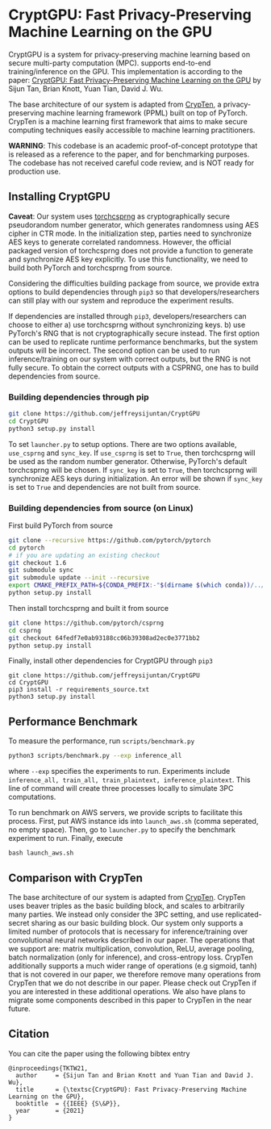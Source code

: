 # CryptGPU: Fast Privacy-Preserving Machine Learning on the GPU

CryptGPU is a system for privacy-preserving machine learning based on secure multi-party computation (MPC).  supports end-to-end training/inference on the GPU. This implementation is according to the paper: [CryptGPU: Fast Privacy-Preserving Machine Learning on the GPU](https://arxiv.org/abs/2104.10949) by Sijun Tan, Brian Knott, Yuan Tian, David J. Wu.

The base architecture of our system is adapted from [CrypTen](https://github.com/facebookresearch/crypten), a privacy-preserving machine learning framework (PPML) built on top of PyTorch. CrypTen is a machine learning first framework that aims to make secure computing techniques easily accessible to machine learning practitioners. 

**WARNING**: This codebase is an academic proof-of-concept prototype that is released as a reference to the paper, and for benchmarking purposes. The codebase has not received careful code review, and is NOT ready for production use. 

## Installing CryptGPU
**Caveat**: Our system uses [torchcsprng]() as cryptographically secure pseudorandom number generator, which generates randomness using AES cipher in CTR mode. In the initialization step, parties need to synchronize AES keys to generate correlated randomness. However, the official packaged version of torchcsprng does not provide a function to generate and synchronize AES key explicitly. To use this functionality, we need to build both PyTorch and torchcsprng from source. 

Considering the difficulties building package from source, we provide extra options to build dependencies through `pip3` so that developers/researchers can still play with our system and reproduce the experiment results. 

If dependencies are installed through `pip3`, developers/researchers can choose to either a) use torchcsprng without synchronizing keys. b) use PyTorch's RNG that is not cryptographically secure instead. The first option can be used to replicate runtime performance benchmarks, but the system outputs will be incorrect. The second option can be used to run inference/training on our system with correct outputs, but the RNG is not fully secure. To obtain the correct outputs with a CSPRNG, one has to build dependencies from source.

### Building dependencies through pip
```bash
git clone https://github.com/jeffreysijuntan/CryptGPU
cd CryptGPU
python3 setup.py install
```

To set `launcher.py` to setup options. There are two options available, `use_csprng` and `sync_key`. If `use_csprng` is set to `True`, then torchcsprng will be used as the random number generator. Otherwise, PyTorch's default torchcsprng will be chosen. If `sync_key` is set to `True`, then torchcsprng will synchronize AES keys during initialization. An error will be shown if `sync_key` is set to `True` and dependencies are not built from source.

### Building dependencies from source (on Linux)
First build PyTorch from source
```bash
git clone --recursive https://github.com/pytorch/pytorch
cd pytorch
# if you are updating an existing checkout
git checkout 1.6
git submodule sync
git submodule update --init --recursive
export CMAKE_PREFIX_PATH=${CONDA_PREFIX:-"$(dirname $(which conda))/../"}
python setup.py install
```
Then install torchcsprng and built it from source
```bash
git clone https://github.com/pytorch/csprng
cd csprng
git checkout 64fedf7e0ab93188cc06b39308ad2ec0e3771bb2
python setup.py install
```

Finally, install other dependencies for CryptGPU through `pip3`
```
git clone https://github.com/jeffreysijuntan/CryptGPU
cd CryptGPU
pip3 install -r requirements_source.txt
python3 setup.py install
```


## Performance Benchmark
To measure the performance, run `scripts/benchmark.py`

```bash
python3 scripts/benchmark.py --exp inference_all
```
where `--exp` specifies the experiments to run. Experiments include `inference_all, train_all, train_plaintext, inference_plaintext`. This line of command will create three processes locally to simulate 3PC computations.

To run benchmark on AWS servers, we provide scripts to facilitate this process. First, put AWS instance ids into `launch_aws.sh` (comma seperated, no empty space). Then, go to `launcher.py` to specify the benchmark experiment to run. Finally, execute 
```
bash launch_aws.sh
```

## Comparison with CrypTen
The base architecture of our system is adapted from [CrypTen](https://github.com/facebookresearch/crypten). CrypTen uses beaver triples as the basic building block, and scales to arbitrarily many parties. We instead only consider the 3PC setting, and use replicated-secret sharing as our basic building block. Our system only supports a limited number of protocols that is necessary for inference/training over convolutional neural networks described in our paper. The operations that we support are: matrix multiplication, convolution, ReLU, average pooling, batch normalization (only for inference), and cross-entropy loss. CrypTen additionally supports a much wider range of operations (e.g sigmoid, tanh) that is not covered in our paper, we therefore remove many operations from CrypTen that we do not describe in our paper. Please check out CrypTen if you are interested in these additional operations. We also have plans to migrate some components described in this paper to CrypTen in the near future. 


## Citation
You can cite the paper using the following bibtex entry
```
@inproceedings{TKTW21,
  author     = {Sijun Tan and Brian Knott and Yuan Tian and David J. Wu},
  title      = {\textsc{CryptGPU}: Fast Privacy-Preserving Machine Learning on the GPU},
  booktitle  = {{IEEE} {S\&P}},
  year       = {2021}
}
```
